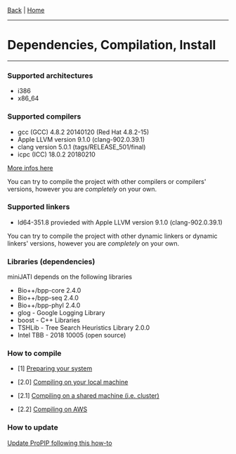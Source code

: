 [Back](./Index.md) | [Home](../ProPIP-Progressive-Multiple-Sequence-Alignment-with-Poisson-Indel-Process.md)

---
# Dependencies, Compilation, Install
---

### Supported architectures

- i386
- x86_64


### Supported compilers

- gcc (GCC) 4.8.2 20140120 (Red Hat 4.8.2-15)
- Apple LLVM version 9.1.0 (clang-902.0.39.1)
- clang version 5.0.1 (tags/RELEASE_501/final)
- icpc (ICC) 18.0.2 20180210


[More infos here](Compilers_info.md)


You can try to compile the project with other compilers or compilers' versions, however you are *completely* on your own.


### Supported linkers

- ld64-351.8 provieded with Apple LLVM version 9.1.0 (clang-902.0.39.1)


You can try to compile the project with other dynamic linkers or dynamic linkers' versions, however you are *completely* on your own.


### Libraries (dependencies)

miniJATI depends on the following libraries

- Bio++/bpp-core 2.4.0
- Bio++/bpp-seq	2.4.0
- Bio++/bpp-phyl 2.4.0
- glog - Google Logging Library
- boost - C++ Libraries
- TSHLib - Tree Search Heuristics Library 2.0.0
- Intel TBB - 2018 10005 (open source)


### How to compile

- [1] [Preparing your system](Preparing_system.md)

- [2.0] [Compiling on your local machine](Compiling_localenv.md)
- [2.1] [Compiling on a shared machine (i.e. cluster)](Compiling_sharedenv.md)
- [2.2] [Compiling on AWS](Compiling_aws.md)


### How to update


[Update ProPIP following this how-to](Updating.md)
